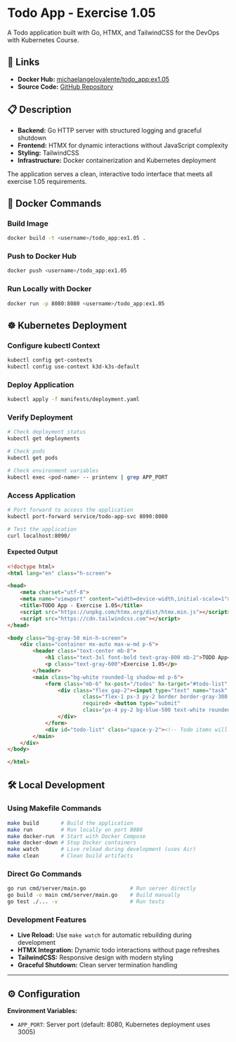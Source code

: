# Todo App - Exercise 1.05

A Todo application built with Go, HTMX, and TailwindCSS for the DevOps with Kubernetes Course.

## 🔗 Links

- **Docker Hub:** [michaelangelovalente/todo_app:ex1.05](https://hub.docker.com/layers/michaelangelovalente/todo_app/ex1.05/images/sha256-29e7c9f66809b52e63c4a9aa31c10aa6982551a661c2bda4c948092073a0ab28)
- **Source Code:** [GitHub Repository]()

## 📋 Description

- **Backend:** Go HTTP server with structured logging and graceful shutdown
- **Frontend:** HTMX for dynamic interactions without JavaScript complexity
- **Styling:** TailwindCSS
- **Infrastructure:** Docker containerization and Kubernetes deployment

The application serves a clean, interactive todo interface that meets all exercise 1.05 requirements.
## 🐳 Docker Commands

### Build Image
```bash
docker build -t <username>/todo_app:ex1.05 .
```

### Push to Docker Hub
```bash
docker push <username>/todo_app:ex1.05
```

### Run Locally with Docker
```bash
docker run -p 8080:8080 <username>/todo_app:ex1.05
```

## ☸️ Kubernetes Deployment

### Configure kubectl Context
```bash
kubectl config get-contexts
kubectl config use-context k3d-k3s-default
```

### Deploy Application
```bash
kubectl apply -f manifests/deployment.yaml
```

### Verify Deployment
```bash
# Check deployment status
kubectl get deployments

# Check pods
kubectl get pods

# Check environment variables
kubectl exec <pod-name> -- printenv | grep APP_PORT
```

### Access Application
```bash
# Port forward to access the application
kubectl port-forward service/todo-app-svc 8090:8080

# Test the application
curl localhost:8090/
```

#### Expected Output

```html
<!doctype html>
<html lang="en" class="h-screen">

<head>
    <meta charset="utf-8">
    <meta name="viewport" content="width=device-width,initial-scale=1">
    <title>TODO App - Exercise 1.05</title>
    <script src="https://unpkg.com/htmx.org/dist/htmx.min.js"></script>
    <script src="https://cdn.tailwindcss.com"></script>
</head>

<body class="bg-gray-50 min-h-screen">
    <div class="container mx-auto max-w-md p-6">
        <header class="text-center mb-8">
            <h1 class="text-3xl font-bold text-gray-800 mb-2">TODO App</h1>
            <p class="text-gray-600">Exercise 1.05</p>
        </header>
        <main class="bg-white rounded-lg shadow-md p-6">
            <form class="mb-6" hx-post="/todos" hx-target="#todo-list" hx-swap="beforeend">
                <div class="flex gap-2"><input type="text" name="task" placeholder="Add a new todo..."
                        class="flex-1 px-3 py-2 border border-gray-300 rounded-md focus:outline-none focus:ring-2 focus:ring-blue-500"
                        required> <button type="submit"
                        class="px-4 py-2 bg-blue-500 text-white rounded-md hover:bg-blue-600 focus:outline-none focus:ring-2 focus:ring-blue-500">Add</button>
                </div>
            </form>
            <div id="todo-list" class="space-y-2"><!-- Todo items will be inserted here --></div>
        </main>
    </div>
</body>

</html>
```

## 🛠️ Local Development

### Using Makefile Commands
```bash
make build       # Build the application
make run         # Run locally on port 8080
make docker-run  # Start with Docker Compose
make docker-down # Stop Docker containers
make watch       # Live reload during development (uses Air)
make clean       # Clean build artifacts
```

### Direct Go Commands
```bash
go run cmd/server/main.go              # Run server directly
go build -o main cmd/server/main.go    # Build manually
go test ./... -v                       # Run tests
```

### Development Features
- **Live Reload:** Use `make watch` for automatic rebuilding during development
- **HTMX Integration:** Dynamic todo interactions without page refreshes
- **TailwindCSS:** Responsive design with modern styling
- **Graceful Shutdown:** Clean server termination handling

---

## ⚙️ Configuration

**Environment Variables:**
- `APP_PORT`: Server port (default: 8080, Kubernetes deployment uses 3005)

